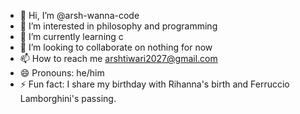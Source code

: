 - 👋 Hi, I’m @arsh-wanna-code
- 👀 I’m interested in philosophy and programming
- 🌱 I’m currently learning c
- 💞️ I’m looking to collaborate on nothing for now
- 📫 How to reach me arshtiwari2027@gmail.com
- 😄 Pronouns: he/him
- ⚡ Fun fact: I share my birthday with Rihanna's birth and Ferruccio Lamborghini's passing.

<!---
arsh-wanna-code/arsh-wanna-code is a ✨ special ✨ repository because its `README.md` (this file) appears on your GitHub profile.
You can click the Preview link to take a look at your changes.
--->
